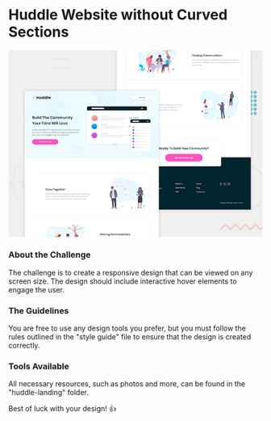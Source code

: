 # Huddle Website without Curved Sections

![Image not available](https://github.com/Am00rcode/huddle-Website/blob/main/Template-1/huddle-landing-page-with-alternating-feature-blocks-master/design/desktop-preview.jpg?raw=true)

### About the Challenge

The challenge is to create a responsive design that can be viewed on any screen size. The design should include interactive hover elements to engage the user.

### The Guidelines

You are free to use any design tools you prefer, but you must follow the rules outlined in the "style guide" file to ensure that the design is created correctly.

### Tools Available

All necessary resources, such as photos and more, can be found in the "huddle-landing" folder.

Best of luck with your design! 👍
